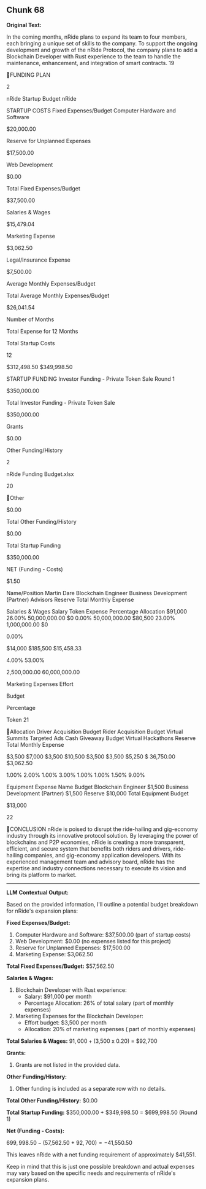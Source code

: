 ## Chunk 68

**Original Text:**

In the coming months, nRide
plans to expand its team to four members, each bringing a unique set of skills to the company. To support
the ongoing development and growth of the nRide Protocol, the company plans to add a Blockchain
Developer with Rust experience to the team to handle the maintenance, enhancement, and integration of
smart contracts. 19

FUNDING PLAN

2

nRide Startup Budget
nRide

STARTUP COSTS
Fixed Expenses/Budget
Computer Hardware and Software

$20,000.00

Reserve for Unplanned Expenses

$17,500.00

Web Development

$0.00

Total Fixed Expenses/Budget

$37,500.00

Salaries & Wages

$15,479.04

Marketing Expense

$3,062.50

Legal/Insurance Expense

$7,500.00

Average Monthly Expenses/Budget

Total Average Monthly Expenses/Budget

$26,041.54

Number of Months

Total Expense for 12 Months

Total Startup Costs

12

$312,498.50
$349,998.50

STARTUP FUNDING
Investor Funding - Private Token Sale
Round 1

$350,000.00

Total Investor Funding - Private Token Sale

$350,000.00

Grants

$0.00

Other Funding/History

2

nRide Funding Budget.xlsx

20

Other

$0.00

Total Other Funding/History

$0.00

Total Startup Funding

$350,000.00

NET (Funding - Costs)

$1.50

Name/Position
Martin
Dare
Blockchain Engineer
Business Development (Partner)
Advisors
Reserve
Total
Monthly Expense

Salaries & Wages
Salary
Token
Expense
Percentage Allocation
$91,000
26.00% 50,000,000.00
$0
0.00% 50,000,000.00
$80,500
23.00%
1,000,000.00
$0

0.00%

$14,000
$185,500
$15,458.33

4.00%
53.00%

2,500,000.00
60,000,000.00

Marketing Expenses
Effort

Budget

Percentage

Token
21

Allocation
Driver Acquisition Budget
Rider Acquisition Budget
Virtual Summits
Targeted Ads
Cash Giveaway Budget
Virtual Hackathons
Reserve
Total
Monthly Expense

$3,500
$7,000
$3,500
$10,500
$3,500
$3,500
$5,250
$ 36,750.00
$3,062.50

1.00%
2.00%
1.00%
3.00%
1.00%
1.00%
1.50%
9.00%

Equipment Expense
Name
Budget
Blockchain Engineer
$1,500
Business Development (Partner)
$1,500
Reserve
$10,000
Total Equipment Budget

$13,000

22

CONCLUSION
nRide is poised to disrupt the ride-hailing and gig-economy industry through its innovative protocol
solution. By leveraging the power of blockchains and P2P economies, nRide is creating a more
transparent, efficient, and secure system that benefits both riders and drivers, ride-hailing companies, and
gig-economy application developers. With its experienced management team and advisory board, nRide has the expertise and industry
connections necessary to execute its vision and bring its platform to market.

---

**LLM Contextual Output:**

Based on the provided information, I'll outline a potential budget breakdown for nRide's expansion plans:

**Fixed Expenses/Budget:**

1. Computer Hardware and Software: $37,500.00 (part of startup costs)
2. Web Development: $0.00 (no expenses listed for this project)
3. Reserve for Unplanned Expenses: $17,500.00
4. Marketing Expense: $3,062.50

**Total Fixed Expenses/Budget:** $57,562.50

**Salaries & Wages:**

1. Blockchain Developer with Rust experience:
	* Salary: $91,000 per month
	* Percentage Allocation: 26% of total salary (part of monthly expenses)
2. Marketing Expenses for the Blockchain Developer:
	* Effort budget: $3,500 per month
	* Allocation: 20% of marketing expenses ( part of monthly expenses)

**Total Salaries & Wages:** $91,000 + ($3,500 x 0.20) = $92,700

**Grants:**

1. Grants are not listed in the provided data.

**Other Funding/History:**

1. Other funding is included as a separate row with no details.

**Total Other Funding/History:** $0.00

**Total Startup Funding:** $350,000.00 + $349,998.50 = $699,998.50 (Round 1)

**Net (Funding - Costs):**

$699,998.50 - ($57,562.50 + $92,700) = -$41,550.50

This leaves nRide with a net funding requirement of approximately $41,551.

Keep in mind that this is just one possible breakdown and actual expenses may vary based on the specific needs and requirements of nRide's expansion plans.
